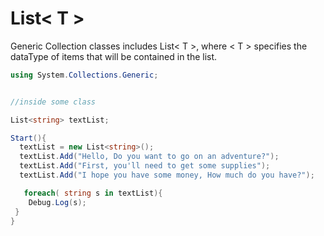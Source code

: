 # List< T >

Generic Collection classes includes List< T >, where < T > specifies the dataType of items that will be contained in the list.

```C#
using System.Collections.Generic;


//inside some class

List<string> textList;

Start(){
  textList = new List<string>();
  textList.Add("Hello, Do you want to go on an adventure?");
  textList.Add("First, you'll need to get some supplies");
  textList.Add("I hope you have some money, How much do you have?");

   foreach( string s in textList){
    Debug.Log(s);
 }
}

```